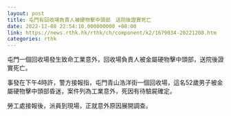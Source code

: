 ```yaml
---
layout: post
title: 屯門有回收場負責人被硬物擊中頭部　送院後證實死亡
date: 2022-12-08 22:54:10.000000000 +08:00
link: https://news.rthk.hk/rthk/ch/component/k2/1679034-20221208.htm
categories: rthk
---
```


屯門一個回收場發生致命工業意外，回收場負責人被金屬硬物擊中頭部，送院後證實死亡。

事發在下午4時許，警方接報指，屯門青山浩洋街一個回收場，這名52歲男子被金屬硬物擊中頭部昏迷，案件列為工業意外，死因有待驗屍確定。

勞工處接報後，派員到現場，正就意外原因展開調查。
